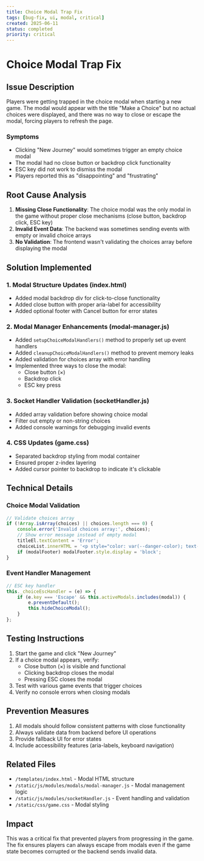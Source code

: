 ```yaml
---
title: Choice Modal Trap Fix
tags: [bug-fix, ui, modal, critical]
created: 2025-06-11
status: completed
priority: critical
---
```


# Choice Modal Trap Fix

## Issue Description

Players were getting trapped in the choice modal when starting a new game. The modal would appear with the title "Make a Choice" but no actual choices were displayed, and there was no way to close or escape the modal, forcing players to refresh the page.

### Symptoms
- Clicking "New Journey" would sometimes trigger an empty choice modal
- The modal had no close button or backdrop click functionality
- ESC key did not work to dismiss the modal
- Players reported this as "disappointing" and "frustrating"

## Root Cause Analysis

1. **Missing Close Functionality**: The choice modal was the only modal in the game without proper close mechanisms (close button, backdrop click, ESC key)
2. **Invalid Event Data**: The backend was sometimes sending events with empty or invalid choice arrays
3. **No Validation**: The frontend wasn't validating the choices array before displaying the modal

## Solution Implemented

### 1. Modal Structure Updates (index.html)
- Added modal backdrop div for click-to-close functionality
- Added close button with proper aria-label for accessibility
- Added optional footer with Cancel button for error states

### 2. Modal Manager Enhancements (modal-manager.js)
- Added `setupChoiceModalHandlers()` method to properly set up event handlers
- Added `cleanupChoiceModalHandlers()` method to prevent memory leaks
- Added validation for choices array with error handling
- Implemented three ways to close the modal:
  - Close button (×)
  - Backdrop click
  - ESC key press

### 3. Socket Handler Validation (socketHandler.js)
- Added array validation before showing choice modal
- Filter out empty or non-string choices
- Added console warnings for debugging invalid events

### 4. CSS Updates (game.css)
- Separated backdrop styling from modal container
- Ensured proper z-index layering
- Added cursor pointer to backdrop to indicate it's clickable

## Technical Details

### Choice Modal Validation
```javascript
// Validate choices array
if (!Array.isArray(choices) || choices.length === 0) {
    console.error('Invalid choices array:', choices);
    // Show error message instead of empty modal
    titleEl.textContent = 'Error';
    choiceList.innerHTML = '<p style="color: var(--danger-color); text-align: center;">No choices available. Please try again.</p>';
    if (modalFooter) modalFooter.style.display = 'block';
}
```

### Event Handler Management
```javascript
// ESC key handler
this._choiceEscHandler = (e) => {
    if (e.key === 'Escape' && this.activeModals.includes(modal)) {
        e.preventDefault();
        this.hideChoiceModal();
    }
};
```

## Testing Instructions

1. Start the game and click "New Journey"
2. If a choice modal appears, verify:
   - Close button (×) is visible and functional
   - Clicking backdrop closes the modal
   - Pressing ESC closes the modal
3. Test with various game events that trigger choices
4. Verify no console errors when closing modals

## Prevention Measures

1. All modals should follow consistent patterns with close functionality
2. Always validate data from backend before UI operations
3. Provide fallback UI for error states
4. Include accessibility features (aria-labels, keyboard navigation)

## Related Files

- `/templates/index.html` - Modal HTML structure
- `/static/js/modules/modals/modal-manager.js` - Modal management logic
- `/static/js/modules/socketHandler.js` - Event handling and validation
- `/static/css/game.css` - Modal styling

## Impact

This was a critical fix that prevented players from progressing in the game. The fix ensures players can always escape from modals even if the game state becomes corrupted or the backend sends invalid data.
